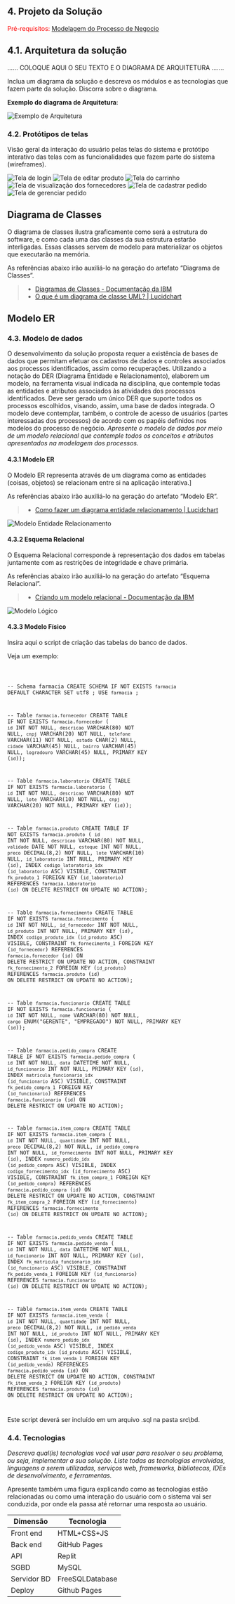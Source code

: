 ## 4. Projeto da Solução

<span style="color:red">Pré-requisitos: <a href="3-Modelagem-Processos-Negócio.md"> Modelagem do Processo de Negocio</a></span>

## 4.1. Arquitetura da solução


......  COLOQUE AQUI O SEU TEXTO E O DIAGRAMA DE ARQUITETURA .......

 Inclua um diagrama da solução e descreva os módulos e as tecnologias
 que fazem parte da solução. Discorra sobre o diagrama.
 
 **Exemplo do diagrama de Arquitetura**:
 
 ![Exemplo de Arquitetura](./images/arquitetura.png)
 

### 4.2. Protótipos de telas

Visão geral da interação do usuário pelas telas do sistema e protótipo interativo das telas com as funcionalidades que fazem parte do sistema (wireframes).

![Tela de login](images/login.png)
![Tela de editar produto](images/editar.png)
![Tela do carrinho](images/carrinho.png)
![Tela de visualização dos fornecedores](images/fornecedores.png)
![Tela de cadastrar pedido](images/cadastro-pedido.png)
![Tela de gerenciar pedido](images/gerenciar-pedido.png)


## Diagrama de Classes

O diagrama de classes ilustra graficamente como será a estrutura do software, e como cada uma das classes da sua estrutura estarão interligadas. Essas classes servem de modelo para materializar os objetos que executarão na memória.

As referências abaixo irão auxiliá-lo na geração do artefato “Diagrama de Classes”.

> - [Diagramas de Classes - Documentação da IBM](https://www.ibm.com/docs/pt-br/rational-soft-arch/9.6.1?topic=diagrams-class)
> - [O que é um diagrama de classe UML? | Lucidchart](https://www.lucidchart.com/pages/pt/o-que-e-diagrama-de-classe-uml)

## Modelo ER

### 4.3. Modelo de dados

O desenvolvimento da solução proposta requer a existência de bases de dados que permitam efetuar os cadastros de dados e controles associados aos processos identificados, assim como recuperações.
Utilizando a notação do DER (Diagrama Entidade e Relacionamento), elaborem um modelo, na ferramenta visual indicada na disciplina, que contemple todas as entidades e atributos associados às atividades dos processos identificados. Deve ser gerado um único DER que suporte todos os processos escolhidos, visando, assim, uma base de dados integrada. O modelo deve contemplar, também, o controle de acesso de usuários (partes interessadas dos processos) de acordo com os papéis definidos nos modelos do processo de negócio.
_Apresente o modelo de dados por meio de um modelo relacional que contemple todos os conceitos e atributos apresentados na modelagem dos processos._

#### 4.3.1 Modelo ER

O Modelo ER representa através de um diagrama como as entidades (coisas, objetos) se relacionam entre si na aplicação interativa.]

As referências abaixo irão auxiliá-lo na geração do artefato “Modelo ER”.

> - [Como fazer um diagrama entidade relacionamento | Lucidchart](https://www.lucidchart.com/pages/pt/como-fazer-um-diagrama-entidade-relacionamento)

 ![Modelo Entidade Relacionamento](./images/modelo-er.png)

#### 4.3.2 Esquema Relacional

O Esquema Relacional corresponde à representação dos dados em tabelas juntamente com as restrições de integridade e chave primária.
 
As referências abaixo irão auxiliá-lo na geração do artefato “Esquema Relacional”.

> - [Criando um modelo relacional - Documentação da IBM](https://www.ibm.com/docs/pt-br/cognos-analytics/10.2.2?topic=designer-creating-relational-model)

![Modelo Lógico](./images/modelo-relacional.png)

#### 4.3.3 Modelo Físico

Insira aqui o script de criação das tabelas do banco de dados.

Veja um exemplo:

<code>

-- Schema farmacia
CREATE SCHEMA IF NOT EXISTS `farmacia` DEFAULT CHARACTER SET utf8 ;
USE `farmacia` ;

-- Table `farmacia`.`fornecedor`
CREATE TABLE IF NOT EXISTS `farmacia`.`fornecedor` (
  `id` INT NOT NULL,
  `descricao` VARCHAR(80) NOT NULL,
  `cnpj` VARCHAR(20) NOT NULL,
  `telefone` VARCHAR(11) NOT NULL,
  `estado` CHAR(2) NULL,
  `cidade` VARCHAR(45) NULL,
  `bairro` VARCHAR(45) NULL,
  `logradouro` VARCHAR(45) NULL,
  PRIMARY KEY (`id`));

-- Table `farmacia`.`laboratorio`
CREATE TABLE IF NOT EXISTS `farmacia`.`laboratorio` (
  `id` INT NOT NULL,
  `descricao` VARCHAR(80) NOT NULL,
  `lote` VARCHAR(10) NOT NULL,
  `cnpj` VARCHAR(20) NOT NULL,
  PRIMARY KEY (`id`));

-- Table `farmacia`.`produto`
CREATE TABLE IF NOT EXISTS `farmacia`.`produto` (
  `id` INT NOT NULL,
  `descricao` VARCHAR(80) NOT NULL,
  `validade` DATE NOT NULL,
  `estoque` INT NOT NULL,
  `preco` DECIMAL(8,2) NOT NULL,
  `lote` VARCHAR(10) NULL,
  `id_laboratorio` INT NULL,
  PRIMARY KEY (`id`),
  INDEX `codigo_latoratorio_idx` (`id_laboratorio` ASC) VISIBLE,
  CONSTRAINT `fk_produto_1`
    FOREIGN KEY (`id_laboratorio`)
    REFERENCES `farmacia`.`laboratorio` (`id`)
    ON DELETE RESTRICT
    ON UPDATE NO ACTION);

-- Table `farmacia`.`fornecimento`
CREATE TABLE IF NOT EXISTS `farmacia`.`fornecimento` (
  `id` INT NOT NULL,
  `id_fornecedor` INT NOT NULL,
  `id_produto` INT NOT NULL,
  PRIMARY KEY (`id`),
  INDEX `codigo_produto_idx` (`id_produto` ASC) VISIBLE,
  CONSTRAINT `fk_fornecimento_1`
    FOREIGN KEY (`id_fornecedor`)
    REFERENCES `farmacia`.`fornecedor` (`id`)
    ON DELETE RESTRICT
    ON UPDATE NO ACTION,
  CONSTRAINT `fk_fornecimento_2`
    FOREIGN KEY (`id_produto`)
    REFERENCES `farmacia`.`produto` (`id`)
    ON DELETE RESTRICT
    ON UPDATE NO ACTION);

-- Table `farmacia`.`funcionario`
CREATE TABLE IF NOT EXISTS `farmacia`.`funcionario` (
  `id` INT NOT NULL,
  `nome` VARCHAR(80) NOT NULL,
  `cargo` ENUM("GERENTE", "EMPREGADO") NOT NULL,
  PRIMARY KEY (`id`));

-- Table `farmacia`.`pedido_compra`
CREATE TABLE IF NOT EXISTS `farmacia`.`pedido_compra` (
  `id` INT NOT NULL,
  `data` DATETIME NOT NULL,
  `id_funcionario` INT NOT NULL,
  PRIMARY KEY (`id`),
  INDEX `matricula_funcionario_idx` (`id_funcionario` ASC) VISIBLE,
  CONSTRAINT `fk_pedido_compra_1`
    FOREIGN KEY (`id_funcionario`)
    REFERENCES `farmacia`.`funcionario` (`id`)
    ON DELETE RESTRICT
    ON UPDATE NO ACTION);

-- Table `farmacia`.`item_compra`
CREATE TABLE IF NOT EXISTS `farmacia`.`item_compra` (
  `id` INT NOT NULL,
  `quantidade` INT NOT NULL,
  `preco` DECIMAL(8,2) NOT NULL,
  `id_pedido_compra` INT NOT NULL,
  `id_fornecimento` INT NOT NULL,
  PRIMARY KEY (`id`),
  INDEX `numero_pedido_idx` (`id_pedido_compra` ASC) VISIBLE,
  INDEX `codigo_fornecimento_idx` (`id_fornecimento` ASC) VISIBLE,
  CONSTRAINT `fk_item_compra_1`
    FOREIGN KEY (`id_pedido_compra`)
    REFERENCES `farmacia`.`pedido_compra` (`id`)
    ON DELETE RESTRICT
    ON UPDATE NO ACTION,
  CONSTRAINT `fk_item_compra_2`
    FOREIGN KEY (`id_fornecimento`)
    REFERENCES `farmacia`.`fornecimento` (`id`)
    ON DELETE RESTRICT
    ON UPDATE NO ACTION);

-- Table `farmacia`.`pedido_venda`
CREATE TABLE IF NOT EXISTS `farmacia`.`pedido_venda` (
  `id` INT NOT NULL,
  `data` DATETIME NOT NULL,
  `id_funcionario` INT NOT NULL,
  PRIMARY KEY (`id`),
  INDEX `fk_matricula_funcionario_idx` (`id_funcionario` ASC) VISIBLE,
  CONSTRAINT `fk_pedido_venda_1`
    FOREIGN KEY (`id_funcionario`)
    REFERENCES `farmacia`.`funcionario` (`id`)
    ON DELETE RESTRICT
    ON UPDATE NO ACTION);

-- Table `farmacia`.`item_venda`
CREATE TABLE IF NOT EXISTS `farmacia`.`item_venda` (
  `id` INT NOT NULL,
  `quantidade` INT NOT NULL,
  `preco` DECIMAL(8,2) NOT NULL,
  `id_pedido_venda` INT NOT NULL,
  `id_produto` INT NOT NULL,
  PRIMARY KEY (`id`),
  INDEX `numero_pedido_idx` (`id_pedido_venda` ASC) VISIBLE,
  INDEX `codigo_produto_idx` (`id_produto` ASC) VISIBLE,
  CONSTRAINT `fk_item_venda_1`
    FOREIGN KEY (`id_pedido_venda`)
    REFERENCES `farmacia`.`pedido_venda` (`id`)
    ON DELETE RESTRICT
    ON UPDATE NO ACTION,
  CONSTRAINT `fk_item_venda_2`
    FOREIGN KEY (`id_produto`)
    REFERENCES `farmacia`.`produto` (`id`)
    ON DELETE RESTRICT
    ON UPDATE NO ACTION);


</code>

Este script deverá ser incluído em um arquivo .sql na pasta src\bd.


### 4.4. Tecnologias

_Descreva qual(is) tecnologias você vai usar para resolver o seu problema, ou seja, implementar a sua solução. Liste todas as tecnologias envolvidas, linguagens a serem utilizadas, serviços web, frameworks, bibliotecas, IDEs de desenvolvimento, e ferramentas._

Apresente também uma figura explicando como as tecnologias estão relacionadas ou como uma interação do usuário com o sistema vai ser conduzida, por onde ela passa até retornar uma resposta ao usuário.


| **Dimensão**   | **Tecnologia**  |
| ---            | ---             |
| Front end      | HTML+CSS+JS     |
| Back end       | GitHub Pages    |
| API            | Replit          |
| SGBD           | MySQL           |
| Servidor BD    | FreeSQLDatabase |
| Deploy         | Github Pages    |
